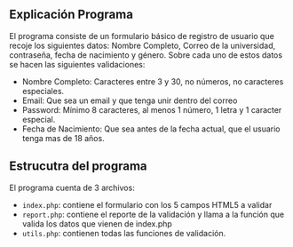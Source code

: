 ## Explicación Programa

El programa consiste de un formulario básico de registro de usuario que recoje los siguientes datos: Nombre Completo, Correo de la universidad, contraseña, fecha de nacimiento y género. 
Sobre cada uno de estos datos se hacen las siguientes validaciones:

* Nombre Completo: Caracteres entre 3 y 30, no números, no caracteres especiales.
* Email: Que sea un email y que tenga unir dentro del correo
* Password: Mínimo 8 caracteres, al menos 1 número, 1 letra y 1 caracter especial.
* Fecha de Nacimiento: Que sea antes de la fecha actual, que el usuario tenga mas de 18 años.

## Estrucutra del programa

El programa cuenta de 3 archivos: 

* `index.php`: contiene el formulario con los 5 campos HTML5 a validar
* `report.php`: contiene el reporte de la validación y llama a la función que valida los datos que vienen de index.php
* `utils.php`: contienen todas las funciones de validación.
